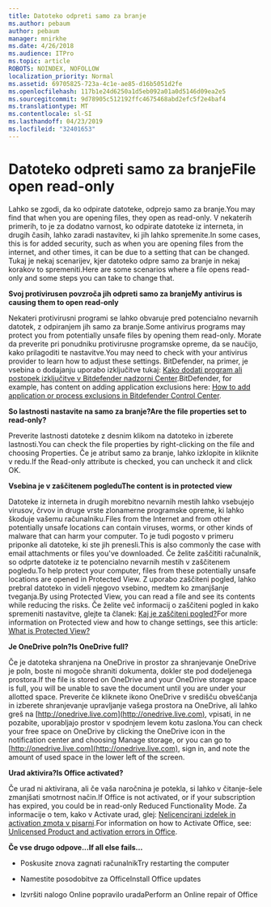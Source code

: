 ```yaml
---
title: Datoteko odpreti samo za branje
ms.author: pebaum
author: pebaum
manager: mnirkhe
ms.date: 4/26/2018
ms.audience: ITPro
ms.topic: article
ROBOTS: NOINDEX, NOFOLLOW
localization_priority: Normal
ms.assetid: 69705825-723a-4c1e-ae85-d16b5051d2fe
ms.openlocfilehash: 117b1e24d6250a1d5eb092a01a0d5146d09ea2e5
ms.sourcegitcommit: 9d78905c512192ffc4675468abd2efc5f2e4baf4
ms.translationtype: MT
ms.contentlocale: sl-SI
ms.lasthandoff: 04/23/2019
ms.locfileid: "32401653"
---
```

# <a name="file-open-read-only"></a><span data-ttu-id="8bc93-102">Datoteko odpreti samo za branje</span><span class="sxs-lookup"><span data-stu-id="8bc93-102">File open read-only</span></span>

<span data-ttu-id="8bc93-103">Lahko se zgodi, da ko odpirate datoteke, odprejo samo za branje.</span><span class="sxs-lookup"><span data-stu-id="8bc93-103">You may find that when you are opening files, they open as read-only.</span></span> <span data-ttu-id="8bc93-104">V nekaterih primerih, to je za dodatno varnost, ko odpirate datoteke iz interneta, in drugih časih, lahko zaradi nastavitev, ki jih lahko spremenite.</span><span class="sxs-lookup"><span data-stu-id="8bc93-104">In some cases, this is for added security, such as when you are opening files from the internet, and other times, it can be due to a setting that can be changed.</span></span> <span data-ttu-id="8bc93-105">Tukaj je nekaj scenarijev, kjer datoteko odpre samo za branje in nekaj korakov to spremeniti.</span><span class="sxs-lookup"><span data-stu-id="8bc93-105">Here are some scenarios where a file opens read-only and some steps you can take to change that.</span></span>
  
 <span data-ttu-id="8bc93-106">**Svoj protivirusen povzroča jih odpreti samo za branje**</span><span class="sxs-lookup"><span data-stu-id="8bc93-106">**My antivirus is causing them to open read-only**</span></span>
  
<span data-ttu-id="8bc93-107">Nekateri protivirusni programi se lahko obvaruje pred potencialno nevarnih datotek, z odpiranjem jih samo za branje.</span><span class="sxs-lookup"><span data-stu-id="8bc93-107">Some antivirus programs may protect you from potentially unsafe files by opening them read-only.</span></span> <span data-ttu-id="8bc93-108">Morate da preverite pri ponudniku protivirusne programske opreme, da se naučijo, kako prilagoditi te nastavitve.</span><span class="sxs-lookup"><span data-stu-id="8bc93-108">You may need to check with your antivirus provider to learn how to adjust these settings.</span></span> <span data-ttu-id="8bc93-109">BitDefender, na primer, je vsebina o dodajanju uporabo izključitve tukaj: [Kako dodati program ali postopek izključitve v Bitdefender nadzorni Center](https://www.bitdefender.com/support/how-to-add-application-or-process-exclusions-in-bitdefender-control-center-1119.mdl).</span><span class="sxs-lookup"><span data-stu-id="8bc93-109">BitDefender, for example, has content on adding application exclusions here: [How to add application or process exclusions in Bitdefender Control Center](https://www.bitdefender.com/support/how-to-add-application-or-process-exclusions-in-bitdefender-control-center-1119.mdl).</span></span>
  
 <span data-ttu-id="8bc93-110">**So lastnosti nastavite na samo za branje?**</span><span class="sxs-lookup"><span data-stu-id="8bc93-110">**Are the file properties set to read-only?**</span></span>
  
<span data-ttu-id="8bc93-111">Preverite lastnosti datoteke z desnim klikom na datoteko in izberete lastnosti.</span><span class="sxs-lookup"><span data-stu-id="8bc93-111">You can check the file properties by right-clicking on the file and choosing Properties.</span></span> <span data-ttu-id="8bc93-112">Če je atribut samo za branje, lahko izklopite in kliknite v redu.</span><span class="sxs-lookup"><span data-stu-id="8bc93-112">If the Read-only attribute is checked, you can uncheck it and click OK.</span></span>
  
 <span data-ttu-id="8bc93-113">**Vsebina je v zaščitenem pogledu**</span><span class="sxs-lookup"><span data-stu-id="8bc93-113">**The content is in protected view**</span></span>
  
<span data-ttu-id="8bc93-114">Datoteke iz interneta in drugih morebitno nevarnih mestih lahko vsebujejo virusov, črvov in druge vrste zlonamerne programske opreme, ki lahko škoduje vašemu računalniku.</span><span class="sxs-lookup"><span data-stu-id="8bc93-114">Files from the Internet and from other potentially unsafe locations can contain viruses, worms, or other kinds of malware that can harm your computer.</span></span> <span data-ttu-id="8bc93-115">To je tudi pogosto v primeru priponke ali datoteke, ki ste jih prenesli.</span><span class="sxs-lookup"><span data-stu-id="8bc93-115">This is also commonly the case with email attachments or files you've downloaded.</span></span> <span data-ttu-id="8bc93-116">Če želite zaščititi računalnik, so odprte datoteke iz te potencialno nevarnih mestih v zaščitenem pogledu.</span><span class="sxs-lookup"><span data-stu-id="8bc93-116">To help protect your computer, files from these potentially unsafe locations are opened in Protected View.</span></span> <span data-ttu-id="8bc93-117">Z uporabo zaščiteni pogled, lahko prebral datoteko in videli njegovo vsebino, medtem ko zmanjšanje tveganja.</span><span class="sxs-lookup"><span data-stu-id="8bc93-117">By using Protected View, you can read a file and see its contents while reducing the risks.</span></span> <span data-ttu-id="8bc93-118">Če želite več informacij o zaščiteni pogled in kako spremeniti nastavitve, glejte ta članek: [Kaj je zaščiteni pogled?](https://support.office.com/article/d6f09ac7-e6b9-4495-8e43-2bbcdbcb6653)</span><span class="sxs-lookup"><span data-stu-id="8bc93-118">For more information on Protected view and how to change settings, see this article: [What is Protected View?](https://support.office.com/article/d6f09ac7-e6b9-4495-8e43-2bbcdbcb6653)</span></span>
  
 <span data-ttu-id="8bc93-119">**Je OneDrive poln?**</span><span class="sxs-lookup"><span data-stu-id="8bc93-119">**Is OneDrive full?**</span></span>
  
<span data-ttu-id="8bc93-120">Če je datoteka shranjena na OneDrive in prostor za shranjevanje OneDrive je poln, boste ni mogoče shraniti dokumenta, dokler ste pod dodeljenega prostora.</span><span class="sxs-lookup"><span data-stu-id="8bc93-120">If the file is stored on OneDrive and your OneDrive storage space is full, you will be unable to save the document until you are under your allotted space.</span></span> <span data-ttu-id="8bc93-121">Preverite če kliknete ikono OneDrive v središču obveščanja in izberete shranjevanje upravljanje vašega prostora na OneDrive, ali lahko greš na [http://onedrive.live.com](http://onedrive.live.com), vpisati, in ne pozabite, uporabljajo prostor v spodnjem levem kotu zaslona.</span><span class="sxs-lookup"><span data-stu-id="8bc93-121">You can check your free space on OneDrive by clicking the OneDrive icon in the notification center and choosing Manage storage, or you can go to [http://onedrive.live.com](http://onedrive.live.com), sign in, and note the amount of used space in the lower left of the screen.</span></span>
  
 <span data-ttu-id="8bc93-122">**Urad aktivira?**</span><span class="sxs-lookup"><span data-stu-id="8bc93-122">**Is Office activated?**</span></span>
  
<span data-ttu-id="8bc93-123">Če urad ni aktivirana, ali če vaša naročnina je potekla, si lahko v čitanje-šele zmanjšati smotrnost način.</span><span class="sxs-lookup"><span data-stu-id="8bc93-123">If Office is not activated, or if your subscription has expired, you could be in read-only Reduced Functionality Mode.</span></span> <span data-ttu-id="8bc93-124">Za informacije o tem, kako v Activate urad, glej: [Nelicencirani izdelek in activation zmota v pisarni](https://support.office.com/article/0d23d3c0-c19c-4b2f-9845-5344fedc4380).</span><span class="sxs-lookup"><span data-stu-id="8bc93-124">For information on how to Activate Office, see: [Unlicensed Product and activation errors in Office](https://support.office.com/article/0d23d3c0-c19c-4b2f-9845-5344fedc4380).</span></span>
  
 <span data-ttu-id="8bc93-125">**Če vse drugo odpove...**</span><span class="sxs-lookup"><span data-stu-id="8bc93-125">**If all else fails...**</span></span>
  
- <span data-ttu-id="8bc93-126">Poskusite znova zagnati računalnik</span><span class="sxs-lookup"><span data-stu-id="8bc93-126">Try restarting the computer</span></span>
    
- <span data-ttu-id="8bc93-127">Namestite posodobitve za Office</span><span class="sxs-lookup"><span data-stu-id="8bc93-127">Install Office updates</span></span>
    
- <span data-ttu-id="8bc93-128">Izvršiti nalogo Online popravilo urada</span><span class="sxs-lookup"><span data-stu-id="8bc93-128">Perform an Online repair of Office</span></span>
    

